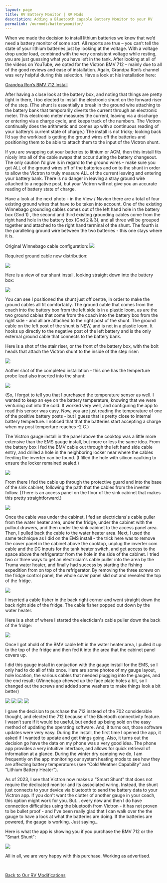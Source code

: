 ```yaml
---
layout: page
title: RV Battery Monitor | RV Mods
description: Adding a Bluetooth capable Battery Monitor to your RV
permalink: /ourmods/batterymonitor/
---
```


When we made the decision to install lithium batteries we knew that we’d need a battery monitor of some sort.  All reports are true – you can’t tell the state of your lithium batteries just by looking at the voltage.  With a voltage drop under load, combined with the very consistent voltage while resting, you are just guessing what you have left in the tank.  After looking at all of the videos on YouTube, we opted for the Victron BMV 712 – mainly due to all of the good reviews and ease of installation.  Again, Grandpa Ron’s channel was very helpful during this selection.  Have a look at his installation here:

<a href = "https://www.youtube.com/watch?v=yDOCW4F06fI " target="_blank">Grandpa Ron’s BMV 712 Install </a>

After having a close look at the battery box, and noting that things are pretty tight in there, I too elected to install the electronic shunt on the forward riser of the step.  (The shunt is essentially a break in the ground wire attaching to the battery bank that temporarily diverts the current through an electronic meter. This electronic meter measures the current, leaving via a discharge or entering via a charge cycle, and keeps track of the numbers.  The Victron continually does the arithmetic and comes up with a continuous reading of your battery’s current state of charge.)  The install is not tricky; looking back I’d say the workload is getting the ground wires off the batteries and positioning them to be able to attach them to the input of the Victron shunt.

If you are swapping out your batteries to lithium or AGM, then this install fits nicely into all of the cable swaps that occur during the battery changeout.  The only caution I’d give is in regard to the ground wires – make sure you get ALL of the ground wires off of the batteries and on to the shunt in order to allow the Victron to truly measure ALL of the current leaving and entering your battery bank.  There is no danger in leaving a stray ground wire attached to a negative post, but your Victron will not give you an accurate reading of battery state of charge.  

Have a look at the next photo - in the View / Navion there are a total of four existing ground wires that have to be taken into account.  One of the existing Winnebago grounding cables comes out of the left hand hole in the battery box (Gnd 1) , the second and third existing grounding cables come from the right hand hole in the battery box (Gnd 2 & 3), and all three will be grouped together and attached to the right hand terminal of the shunt.  The fourth is the paralleling ground wire between the two batteries - this one stays where it is.

Original Winnebago cable configuration:
<img src="/assets/webgroundcablestext.jpg"/>

Required ground cable new distribution:

<img src="/assets/victron712diagram.jpg"/>

Here is a view of our shunt install, looking straight down into the battery box:  

<img src="/assets/web2victrontextV2.jpg"/>

You can see I positioned the shunt just off centre, in order to make the ground cables all fit comfortably.  The ground cable that comes from the coach into the battery box from the left side is in a plastic loom, as are the two ground cables that come from the coach into the battery box from the right side -  and all are attached to the right post of the shunt.  The ground cable on the left post of the shunt is NEW, and is not in a plastic loom.  It hooks up directly to the negative post of the left battery and is the only external ground cable that connects to the battery bank.  

Here is a shot of the stair riser, or the front of the battery box, with the bolt heads that attach the Victron shunt to the inside of the step riser:

<img src="/assets/3victronweb.jpg"/>

Aother shot of the completed installation - this one has the temperture probe lead also inserted into the shunt:

<img src="/assets/1victronweb.jpg"/>

(So, I forgot to tell you that I purchased the temperature sensor as well.  I wanted to keep an eye on the battery temperature, knowing that we were venturing out into the cold.  It worked very well, and configuring the app to read this sensor was easy.  Now, you are just reading the temperature of one of the positive battery posts - but I guess that is pretty close to internal battery temperture.  I noticed that that the batteries start accepting a charge when my post temperture reaches -2 C.)

The Victron gauge install in the panel above the cooktop was a little more extensive than the EMS gauge install, but more or less the same idea.  From the battery box I fed the BMV cable out through the left hand side cable entry, and drilled a hole in the neighboring locker near where the cables feeding the inverter can be found.  (I filled the hole with silicon caulking to ensure the locker remained sealed.) 

<img src="/assets/BMVcableweb.jpg"/>

From there I fed the cable up through the protective guard and into the base of the sink cabinet, following the path that the cables from the inverter follow. (There is an access panel on the floor of the sink cabinet that makes this pretty straightforward.)  

<img src="/assets/BMVsinkacessweb.jpg"/>

Once the cable was under the cabinet, I fed an electricians's cable puller from the water heater area, under the fridge, under the cabinet with the pullout drawers, and then under the sink cabinet to the access panel area.  Then, I pulled back the cable to the water heater area.  Next, I used the same technique as I did on the EMS install - the trick here was to remove the cover panel in the cabinet above the cooktop, unplug the inverter com cable and the DC inputs for the tank heater switch, and get access to the space above the refrigerator from the hole in the side of the cabinet. I tried two or three ways to get an electrician's cable puller into the area by the Truma water heater, and finally had success by starting the fishing expedition from on top of the refrigerator.  By removing the three screws on the fridge control panel, the whole cover panel slid out and revealed the top of the fridge.  

<img src="/assets/fridge-panel-off-web.jpg"/>

I inserted a cable fisher in the back right corner and went straight down the back right side of the fridge.  The  cable fisher popped out down by the water heater.  

Here is a shot of where I started the electician's cable puller down the back of the fridge:

<img src="/assets/cable-fisher-web.jpg"/>

Once I got ahold of the BMV cable left in the water heater area, I pulled it up to the top of the fridge and then fed it into the area that the cabinet panel covers up.

I did this gauge install in conjuction with the gauge install for the EMS, so I only had to do all of this once.  Here are some photos of my gauge layout, hole location, the various cables that needed plugging into the gauges, and the end result:  (Winnebago chewed up the face plate holes a bit, so I changed out the screws and added some washers to make things look a bit better)

<img src="/assets/gauge-layout-web.jpg"/>

<img src="/assets/panel-holes-cut-web.jpg"/>

<img src="/assets/cables-hanging-web.jpg"/>

<img src="/assets/Finished-panel-web.jpg"/>

I gave the decision to purchase the 712 instead of the 702 considerable thought, and elected the 712 because of the Bluetooth connectivity feature.  I wasn’t sure if it would be useful, but ended up being sold on the easy method of updating the operating software.  And, it turns out, those software updates were very easy.  During the install, the first time I opened the app, it asked if I wanted to update and get things going.  Also, it turns out the decision go have the data on my phone was a very good idea.  The phone app provides a very intuitive interface, and allows for quick retrieval of information at a glance.  During the winter dry camping we do, I am frequently on the app monitoring our system heating mods to see how they are affecting battery temperatures (see “Cold Weather Capability” and “Lithium Battery Heater”).

As of 2023, I see that Victron now makes a "Smart Shunt" that does not require the dedicated monitor and its associated wiring.  Instead, the shunt just connects to your device via bluetooth to send the battery data to your Victron app.  If you don't want the clutter of another gauge in your coach, this option might work for you.  But... every now and then I do have connection difficulties using the bluetooth from Victron - it has not proven to be bullet proof - and I've been really glad that I can walk over the the gauge to have a look at what the batteries are doing.  If the batteries are powered, the gauge is working. Just saying...

Here is what the app is showing you if you purchase the BMV 712 or the "Smart Shunt":

<img src="/assets/BMVreading2web-.jpg"/>

All in all, we are very happy with this purchase.  Working as advertised.

<br>

[Back to Our RV Modifications](/ourmods/)
